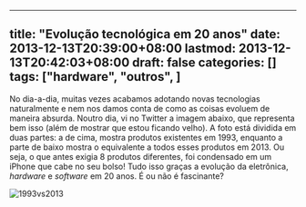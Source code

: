 
---
title: "Evolução tecnológica em 20 anos"
date: 2013-12-13T20:39:00+08:00
lastmod: 2013-12-13T20:42:03+08:00
draft: false
categories: []
tags: ["hardware", "outros", ]
---


No dia-a-dia, muitas vezes acabamos adotando novas tecnologias naturalmente e nem nos damos conta de como as coisas evoluem de maneira absurda. Noutro dia, vi no Twitter a imagem abaixo, que representa bem isso (além de mostrar que estou ficando velho). A foto está dividida em duas partes: a de cima, mostra produtos existentes em 1993, enquanto a parte de baixo mostra o equivalente a todos esses produtos em 2013. Ou seja, o que antes exigia 8 produtos diferentes, foi condensado em um iPhone que cabe no seu bolso! Tudo isso graças a evolução da eletrônica, *hardware* e *software* em 20 anos. É ou não é fascinante?

![1993vs2013](/img/1993vs2013_1.jpg "1993vs2013")

